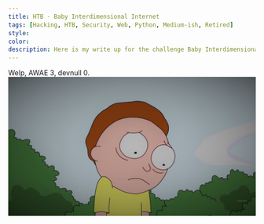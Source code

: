 ```yaml
---
title: HTB - Baby Interdimensional Internet
tags: [Hacking, HTB, Security, Web, Python, Medium-ish, Retired]
style:
color:
description: Here is my write up for the challenge Baby Interdimensional Internet via HTB.
---
```


Welp, AWAE 3, devnull 0.
![welp](../images/sad_morty.jpg "welp")
